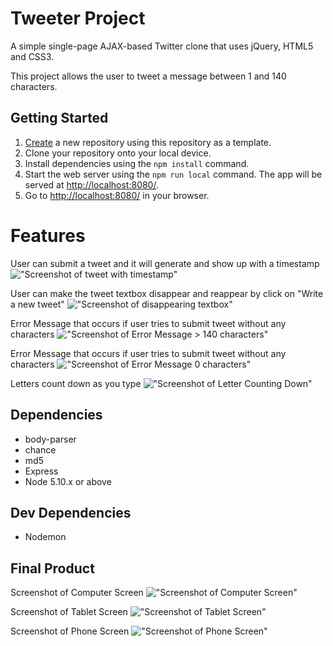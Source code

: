 # Tweeter Project

A simple single-page AJAX-based Twitter clone that uses jQuery, HTML5 and CSS3. 

This project allows the user to tweet a message between 1 and 140 characters.

## Getting Started

1. [Create](https://docs.github.com/en/repositories/creating-and-managing-repositories/creating-a-repository-from-a-template) a new repository using this repository as a template.
2. Clone your repository onto your local device.
3. Install dependencies using the `npm install` command.
3. Start the web server using the `npm run local` command. The app will be served at <http://localhost:8080/>.
4. Go to <http://localhost:8080/> in your browser.

# Features

User can submit a tweet and it will generate and show up with a timestamp
!["Screenshot of tweet with timestamp"](https://github.com/CShum28/tweeter/blob/master/docs/Working%20Tweet.png)

User can make the tweet textbox disappear and reappear by click on "Write a new tweet"
!["Screenshot of disappearing textbox"](https://github.com/CShum28/tweeter/blob/master/docs/Disappearing%20Tweet.png)

Error Message that occurs if user tries to submit tweet without any characters
!["Screenshot of Error Message > 140 characters"](https://github.com/CShum28/tweeter/blob/master/docs/Tweeter%20Error%20140.png)

Error Message that occurs if user tries to submit tweet without any characters
!["Screenshot of Error Message 0 characters"](https://github.com/CShum28/tweeter/blob/master/docs/Tweet%20Error.png)

Letters count down as you type
!["Screenshot of Letter Counting Down"](https://github.com/CShum28/tweeter/blob/master/docs/Tweet%20Letter%20Count.png)

## Dependencies

- body-parser
- chance
- md5
- Express
- Node 5.10.x or above

## Dev Dependencies

- Nodemon

## Final Product

Screenshot of Computer Screen
!["Screenshot of Computer Screen"](https://github.com/CShum28/tweeter/blob/master/docs/Computer%20Screen%20Tweeter.png)

Screenshot of Tablet Screen
!["Screenshot of Tablet Screen"](https://github.com/CShum28/tweeter/blob/master/docs/Tablet%20Screen%20Tweeter.png)

Screenshot of Phone Screen
!["Screenshot of Phone Screen"](https://github.com/CShum28/tweeter/blob/master/docs/Phone%20Screen%20Tweeter.png)

